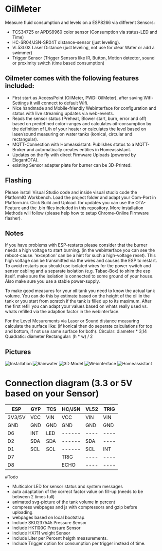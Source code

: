 # OilMeter

Measure fluid consumption and levels on a ESP8266 via different Sensors:
- TCS34725 or APDS9960 color sensor (Consumption via status-LED and Time)
- HC-SR04/JSN-SR04T distance-sensor (just leveling).
- VL53L0X Laser Distance            (just leveling, not use for clear Water or add a swimmer)
- Trigger Sensor                    (Trigger Sensors like IR, Button, Motion detector, sound or proximity switch (time based consumption)

## Oilmeter comes with the following features included:
- First start as AccessPoint (OilMeter, PWD: OilMeter), after saving Wifi-Settings it will connect to default Wifi.
- Nice handmade and Mobile-friendly Webinterface for configuration and status with live streaming updates via web-events.
- Reads the sensor status (Preheat, Blower start, burn, error and off) based on predefined color-ranges and calculates oil-consumption
  by the definition of L/h of your heater or calculates the level based on laser/sound measuring on water tanks (konical, circular and rectangular).
- MQTT-Connection with Homeassistant: Publishes status to a MQTT-Broker and automatically creates entities in Homeassistant.
- Updates on the fly with direct Firmware Uploads (powered by ElegantOTA).
- existing Sensor adapter plate for burner can be 3D-Printed.

## Flashing
Please install Visual Studio code and inside visual studio code the PlatformIO Workbench.
Load the project folder and adapt your Com-Port in Platform.ini. Click Build and Upload.
for updates you can use the OTA-Feature and the .bin files included in this repository.
More installation Methods will follow (please help how to setup Chrome-Online Firmware flasher).

## Notes

If you have problems with ESP-restarts please consider that the burner needs a high voltage to start burning.
(in the webinterface you can see the reboot-cause. 'exception' can be a hint for such a high-voltage reset).
This high voltage can be transmitted via the wires and causes the ESP to restart. To avoid restarts you should
use isolated wires for the power-switch and sensor cabling and a separate isolation (e.g. Tabac-Box) to shim the esp
itself. make sure the isolation is connected to some ground of your house. Also make sure you use a stable power-supply.

To make good measures for your oil tank you need to know the actual tank volume. You can do this by estimate based on the height of the oil in the tank
or you start from scratch if the tank is filled up to its maximum. After the first refill you can adapt your values based on whats 
really used vs. whats refilled via the adaption factor in the webinterface.

For the Level Mesurements via Laser or Sound distance measuring calculate the surface like:
(if konical then do seperate calculations for top and bottom, if not use same surface for both).
Circular:     diameter * 3,14
Quadratic:    diameter 
Rectangular:  (h * w) / 2

## Pictures

![Installation](Pictures/Installation.jpg)
![Rainwater](Pictures/RainWater.jpeg)
![3D Model](Pictures/Adapter_Plate.png)
![Webinterface](Pictures/Webinterface.png)
![Homeassistant](Pictures/HassIO.png)

# Connection diagram (3.3 or 5V based on your Sensor)

| ESP   | GYP | TCS | HC/JSN | VL52 | TRIG |
| ----- | --- | --- | ------ | ---- |----- |
| 3V3/5V| VCC | VIN | VCC    | VIN  | VIN  |
| GND   | GND | GND | GND    | GND  | GND  |
| D6    | INT | LED | ------ | ---- | ---- | 
| D2    | SDA | SDA | ------ | SDA  | ---- |
| D1    | SCL | SCL | ------ | SCL  | INT  |
| D7    |     |     | TRIG   | ---- | ---- |
| D8    |     |     | ECHO   | ---- | ---- |

#Todo

- Multicolor LED for sensor status and system messages
- auto adaptation of the correct factor value on fill-up (needs to be between 2 times full)
- animated svg-picture of the tank volume in percent
- compress webpages and js with compressors and gzip before uploading.
- webpages based on local bootstrap.
- Include SKU237545 Pressure Sensor
- Include HK1100C Pressure Sensor
- Include HX711 weight Sensor
- Include Liter per Percent heigth measurements.
- Include Trigger option for consumption per trigger instead of time.
